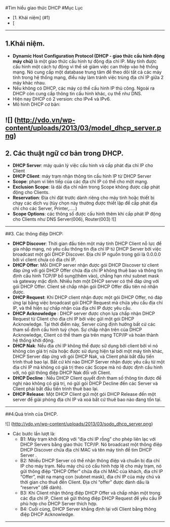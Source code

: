 #Tìm hiểu giao thức DHCP
#Mục Lục
* [1. Khái niệm] (#1)
* [

----
## 1.Khái niệm.
* **Dynamic Host Configuration Protocol (DHCP - giao thức cấu hình động máy chủ)** là một giao thức cấu hình tự động địa chỉ IP. Máy tính 
được cấu hình một cách tự động vì thế sẽ giảm việc can thiệp vào hệ thống mạng. Nó cung cấp một database trung tâm để theo dõi tất cả các 
máy tính trong hệ thống mạng, điều này làm tránh việc trùng địa chỉ IP giữa 2 máy khác nhau.
* Nếu không có DHCP, các máy có thể cấu hình IP thủ công. Ngoài ra DHCP còn cung cấp thông tin cấu hình khác, cụ thể như DNS.
* Hiện nay DHCP có 2 version: cho IPv4 và IPv6.
* Mô hình DHCP cơ bản:

![] (http://vdo.vn/wp-content/uploads/2013/03/model_dhcp_server.png)
----
## 2. Các thuật ngữ cơ bản trong DHCP.
* **DHCP Server**: máy quản lý việc cấu hình và cấp phát địa chỉ IP cho Client
* **DHCP Client**: máy trạm nhận thông tin cấu hình IP từ DHCP Server
* **Scope**: phạm vi liên tiếp của các địa chỉ IP có thể cho một mạng.
* **Exclusion Scope**: là dải địa chỉ nằm trong Scope không được cấp phát động cho Clients.
* **Reservation**: Địa chỉ đặt trước dành riêng cho máy tính hoặc thiết bị chạy các dịch vụ (tùy chọn này thường được thiết lập để cấp phát địa chỉ cho các Server, Printer,…..)
* **Scope Options**: các thông số được cấu hình thêm khi cấp phát IP động cho Clients như DNS Server(006), Router(003)  ![] 

----
##3. Các thông điệp DHCP:
* **DHCP Discover**: Thời gian đầu tiên một máy tính DHCP Client nỗ lực để gia nhập mạng, nó yêu cầu thông tin địa chỉ IP từ DHCP Server bởi việc broadcast một gói DHCP Discover. Địa chỉ IP nguồn trong gói là 0.0.0.0 bởi vì client chưa có địa chỉ IP.
* **DHCP Offer**: Mỗi DHCP server nhận được gói DHCP Discover từ client đáp ứng với gói DHCP Offer chứa địa chỉ IP không thuê bao và thông tin định cấu hình TCP/IP bổ sung(thêm vào), chẳng hạn như subnet mask và gateway mặc định. Nhiều hơn một DHCP server có thể đáp ứng với gói DHCP Offer. Client sẽ chấp nhận gói DHCP Offer đầu tiên nó nhận được.
* **DHCP Request**: Khi DHCP client nhận được một gói DHCP Offer, nó đáp ứng lại bằng việc broadcast gói DHCP Request mà chứa yêu cầu địa chỉ IP, và thể hiện sự chấp nhận của địa chỉ IP được yêu cầu.
* **DHCP Acknowledge** : DHCP server được chọn lựa chấp nhận DHCP Request từ Client cho địa chỉ IP bởi việc gửi một gói DHCP Acknowledge. Tại thời điểm này, Server cũng định hướng bất cứ các tham số định cấu hình tuỳ chọn. Sự chấp nhận trên của DHCP Acknowledge, Client có thể tham gia trên mạng TCP/IP và hoàn thành hệ thống khởi động.
* **DHCP Nak**: Nếu địa chỉ IP không thể được sữ dụng bởi client bởi vì nó không còn giá trị nữa hoặc được sử dụng hiện tại bởi một máy tính khác, DHCP Server đáp ứng với gói DHCP Nak, và Client phải bắt đầu tiến trình thuê bao lại. Bất cứ khi nào DHCP Server nhận được yêu cầu từ một địa chỉ IP mà không có giá trị theo các Scope mà nó được định cấu hình với, nó gửi thông điệp DHCP Nak đối với Client.
* **DHCP Decline** : Nếu DHCP Client quyết định tham số thông tin được đề nghị nào không có giá trị, nó gửi gói DHCP Decline đến các Server và Client phải bắt đầu tiến trình thuê bao lại.
* **DHCP Release**: Một DHCP Client gửi một gói DHCP Release đến một server để giải phóng địa chỉ IP và xoá bất cứ thuê bao nào đang tồn tại.

----
##4.Quá trình của DHCP.

![] (http://vdo.vn/wp-content/uploads/2013/03/sodo_dhcp_server.png)

* Các bước lần lượt là:
  * B1: Máy trạm khởi động với “địa chỉ IP rỗng” cho phép liên lạc với DHCP Servers bằng giao thức TCP/IP. Nó broadcast một thông điệp DHCP Discover chứa địa chỉ MAC và tên máy tính để tìm DHCP Server .
  * B2: Nhiều DHCP Server có thể nhận thông điệp và chuẩn bị địa chỉ IP cho máy trạm. Nếu máy chủ có cấu hình hợp lệ cho máy trạm, nó gửi thông điệp “DHCP Offer” chứa địa chỉ MAC của khách, địa chỉ IP “Offer”, mặt nạ mạng con (subnet mask), địa chỉ IP của máy chủ và thời gian cho thuê đến Client. Địa chỉ “offer” được đánh dấu là “reserve” (để dành).
  * B3: Khi Client nhận thông điệp DHCP Offer và chấp nhận một trong các địa chỉ IP, Client sẽ gửi thông điệp DHCP Request để yêu cầu IP phù hợp cho DHCP Server thích hợp.
  * B4: Cuối cùng, DHCP Server khẳng định lại với Client bằng thông điệp DHCP Acknowledge.
  
----


